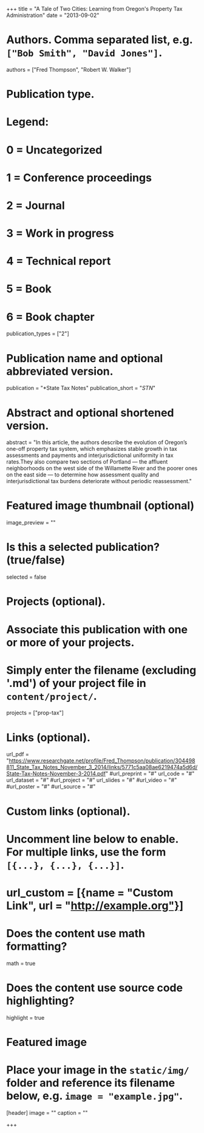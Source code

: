 +++
title = "A Tale of Two Cities: Learning from Oregon's Property Tax Administration"
date = "2013-09-02"

# Authors. Comma separated list, e.g. `["Bob Smith", "David Jones"]`.
authors = ["Fred Thompson", "Robert W. Walker"]

# Publication type.
# Legend:
# 0 = Uncategorized
# 1 = Conference proceedings
# 2 = Journal
# 3 = Work in progress
# 4 = Technical report
# 5 = Book
# 6 = Book chapter
publication_types = ["2"]

# Publication name and optional abbreviated version.
publication = "*State Tax Notes"
publication_short = "*STN*"

# Abstract and optional shortened version.
abstract = "In this article, the authors describe the evolution of Oregon’s one-off property tax system, which emphasizes stable growth in tax assessments and payments and interjurisdictional uniformity in tax rates.They also compare two sections of Portland — the affluent neighborhoods on the west side of the Willamette River and the poorer ones on the east side — to determine how assessment quality and interjurisdictional tax burdens deteriorate without periodic reassessment."

# Featured image thumbnail (optional)
image_preview = ""

# Is this a selected publication? (true/false)
selected = false

# Projects (optional).
#   Associate this publication with one or more of your projects.
#   Simply enter the filename (excluding '.md') of your project file in `content/project/`.
projects = ["prop-tax"]

# Links (optional).
url_pdf = "https://www.researchgate.net/profile/Fred_Thompson/publication/304498811_State_Tax_Notes_November_3_2014/links/5771c5aa08ae6219474a5d6d/State-Tax-Notes-November-3-2014.pdf"
#url_preprint = "#"
url_code = "#"
url_dataset = "#"
#url_project = "#"
url_slides = "#"
#url_video = "#"
#url_poster = "#"
#url_source = "#"

# Custom links (optional).
#   Uncomment line below to enable. For multiple links, use the form `[{...}, {...}, {...}]`.
# url_custom = [{name = "Custom Link", url = "http://example.org"}]

# Does the content use math formatting?
math = true

# Does the content use source code highlighting?
highlight = true

# Featured image
# Place your image in the `static/img/` folder and reference its filename below, e.g. `image = "example.jpg"`.
[header]
image = ""
caption = ""

+++
